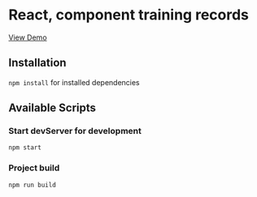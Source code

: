 # React, component training records

[View Demo](https://blackwhite2018.github.io/training-records/)

## Installation

`npm install` for installed dependencies

## Available Scripts

### Start devServer for development

`npm start`

### Project build

`npm run build`